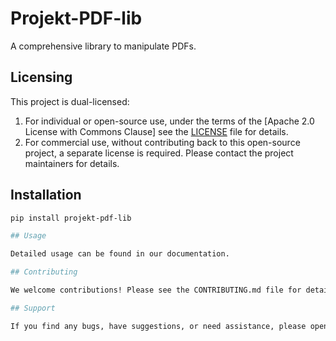 # Projekt-PDF-lib

A comprehensive library to manipulate PDFs.

## Licensing

This project is dual-licensed:

1. For individual or open-source use, under the terms of the [Apache 2.0 License with Commons Clause] see the [LICENSE](LICENSE) file for details.
2. For commercial use, without contributing back to this open-source project, a separate license is required. Please contact the project maintainers for details.

## Installation

```bash
pip install projekt-pdf-lib

## Usage

Detailed usage can be found in our documentation.

## Contributing

We welcome contributions! Please see the CONTRIBUTING.md file for details on how to contribute.

## Support

If you find any bugs, have suggestions, or need assistance, please open an issue on GitHub.